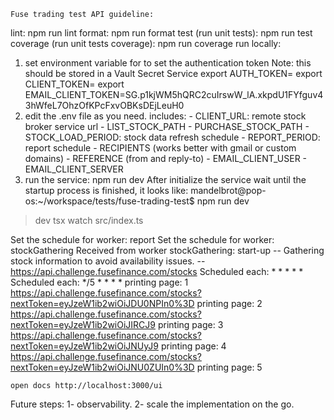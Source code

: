 ```
Fuse trading test API guideline:
```
lint: npm run lint
format: npm run format
test (run unit tests): npm run test
coverage (run unit tests coverage): npm run coverage
run locally: 
1. set environment variable for to set the authentication token
Note: this should be stored in a Vault Secret Service
export AUTH_TOKEN=<new-token>
export CLIENT_TOKEN=<api-key>
export EMAIL_CLIENT_TOKEN=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
2. edit the .env file as you need.
    includes:
        - CLIENT_URL: remote stock broker service url
        - LIST_STOCK_PATH
        - PURCHASE_STOCK_PATH
        - STOCK_LOAD_PERIOD: stock data refresh schedule
        - REPORT_PERIOD: report schedule
        - RECIPIENTS (works better with gmail or custom domains)
        - REFERENCE (from and reply-to)
        - EMAIL_CLIENT_USER
        - EMAIL_CLIENT_SERVER
2. run the service:
npm run dev
After initialize the service wait until the startup process is finished, it looks like:
mandelbrot@pop-os:~/workspace/tests/fuse-trading-test$ npm run dev

> dev
> tsx watch src/index.ts

Set the schedule for worker: report
Set the schedule for worker: stockGathering
Received from worker stockGathering: start-up -- Gathering stock information to avoid availability issues. --
https://api.challenge.fusefinance.com/stocks
Scheduled each: * * * * *
Scheduled each: */5 * * * *
printing page:  1
https://api.challenge.fusefinance.com/stocks?nextToken=eyJzeW1ib2wiOiJDU0NPIn0%3D
printing page:  2
https://api.challenge.fusefinance.com/stocks?nextToken=eyJzeW1ib2wiOiJIRCJ9
printing page:  3
https://api.challenge.fusefinance.com/stocks?nextToken=eyJzeW1ib2wiOiJNUyJ9
printing page:  4
https://api.challenge.fusefinance.com/stocks?nextToken=eyJzeW1ib2wiOiJNU0ZUIn0%3D
printing page:  5

```
open docs http://localhost:3000/ui
```

Future steps:
1- observability.
2- scale the implementation on the go.